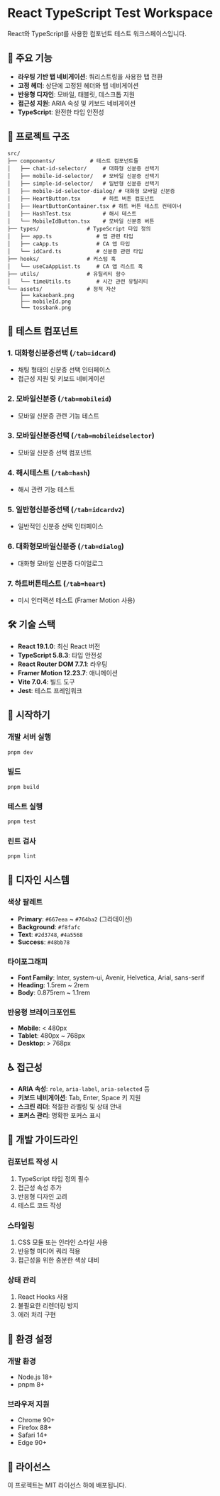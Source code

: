 # React TypeScript Test Workspace

React와 TypeScript를 사용한 컴포넌트 테스트 워크스페이스입니다.

## 🚀 주요 기능

- **라우팅 기반 탭 네비게이션**: 쿼리스트링을 사용한 탭 전환
- **고정 헤더**: 상단에 고정된 헤더와 탭 네비게이션
- **반응형 디자인**: 모바일, 태블릿, 데스크톱 지원
- **접근성 지원**: ARIA 속성 및 키보드 네비게이션
- **TypeScript**: 완전한 타입 안전성

## 📁 프로젝트 구조

```
src/
├── components/           # 테스트 컴포넌트들
│   ├── chat-id-selector/     # 대화형 신분증 선택기
│   ├── mobile-id-selector/   # 모바일 신분증 선택기
│   ├── simple-id-selector/   # 일반형 신분증 선택기
│   ├── mobile-id-selector-dialog/ # 대화형 모바일 신분증
│   ├── HeartButton.tsx       # 하트 버튼 컴포넌트
│   ├── HeartButtonContainer.tsx # 하트 버튼 테스트 컨테이너
│   ├── HashTest.tsx          # 해시 테스트
│   └── MobileIdButton.tsx    # 모바일 신분증 버튼
├── types/               # TypeScript 타입 정의
│   ├── app.ts              # 앱 관련 타입
│   ├── caApp.ts            # CA 앱 타입
│   └── idCard.ts           # 신분증 관련 타입
├── hooks/               # 커스텀 훅
│   └── useCaAppList.ts     # CA 앱 리스트 훅
├── utils/               # 유틸리티 함수
│   └── timeUtils.ts        # 시간 관련 유틸리티
└── assets/              # 정적 자산
    ├── kakaobank.png
    ├── mobileId.png
    └── tossbank.png
```

## 🎯 테스트 컴포넌트

### 1. 대화형신분증선택 (`/tab=idcard`)
- 채팅 형태의 신분증 선택 인터페이스
- 접근성 지원 및 키보드 네비게이션

### 2. 모바일신분증 (`/tab=mobileid`)
- 모바일 신분증 관련 기능 테스트

### 3. 모바일신분증선택 (`/tab=mobileidselector`)
- 모바일 신분증 선택 컴포넌트

### 4. 해시테스트 (`/tab=hash`)
- 해시 관련 기능 테스트

### 5. 일반형신분증선택 (`/tab=idcardv2`)
- 일반적인 신분증 선택 인터페이스

### 6. 대화형모바일신분증 (`/tab=dialog`)
- 대화형 모바일 신분증 다이얼로그

### 7. 하트버튼테스트 (`/tab=heart`)
- 미시 인터랙션 테스트 (Framer Motion 사용)

## 🛠️ 기술 스택

- **React 19.1.0**: 최신 React 버전
- **TypeScript 5.8.3**: 타입 안전성
- **React Router DOM 7.7.1**: 라우팅
- **Framer Motion 12.23.7**: 애니메이션
- **Vite 7.0.4**: 빌드 도구
- **Jest**: 테스트 프레임워크

## 🚀 시작하기

### 개발 서버 실행
```bash
pnpm dev
```

### 빌드
```bash
pnpm build
```

### 테스트 실행
```bash
pnpm test
```

### 린트 검사
```bash
pnpm lint
```

## 🎨 디자인 시스템

### 색상 팔레트
- **Primary**: `#667eea` ~ `#764ba2` (그라데이션)
- **Background**: `#f8fafc`
- **Text**: `#2d3748`, `#4a5568`
- **Success**: `#48bb78`

### 타이포그래피
- **Font Family**: Inter, system-ui, Avenir, Helvetica, Arial, sans-serif
- **Heading**: 1.5rem ~ 2rem
- **Body**: 0.875rem ~ 1.1rem

### 반응형 브레이크포인트
- **Mobile**: < 480px
- **Tablet**: 480px ~ 768px
- **Desktop**: > 768px

## ♿ 접근성

- **ARIA 속성**: `role`, `aria-label`, `aria-selected` 등
- **키보드 네비게이션**: Tab, Enter, Space 키 지원
- **스크린 리더**: 적절한 라벨링 및 상태 안내
- **포커스 관리**: 명확한 포커스 표시

## 📝 개발 가이드라인

### 컴포넌트 작성 시
1. TypeScript 타입 정의 필수
2. 접근성 속성 추가
3. 반응형 디자인 고려
4. 테스트 코드 작성

### 스타일링
1. CSS 모듈 또는 인라인 스타일 사용
2. 반응형 미디어 쿼리 적용
3. 접근성을 위한 충분한 색상 대비

### 상태 관리
1. React Hooks 사용
2. 불필요한 리렌더링 방지
3. 에러 처리 구현

## 🔧 환경 설정

### 개발 환경
- Node.js 18+
- pnpm 8+

### 브라우저 지원
- Chrome 90+
- Firefox 88+
- Safari 14+
- Edge 90+

## 📄 라이선스

이 프로젝트는 MIT 라이선스 하에 배포됩니다.
